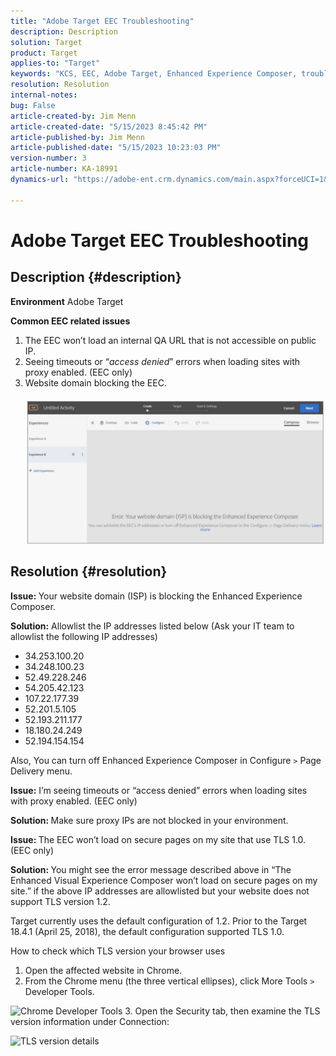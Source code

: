 ```yaml
---
title: "Adobe Target EEC Troubleshooting"
description: Description
solution: Target
product: Target
applies-to: "Target"
keywords: "KCS, EEC, Adobe Target, Enhanced Experience Composer, troubleshooting"
resolution: Resolution
internal-notes: 
bug: False
article-created-by: Jim Menn
article-created-date: "5/15/2023 8:45:42 PM"
article-published-by: Jim Menn
article-published-date: "5/15/2023 10:23:03 PM"
version-number: 3
article-number: KA-18991
dynamics-url: "https://adobe-ent.crm.dynamics.com/main.aspx?forceUCI=1&pagetype=entityrecord&etn=knowledgearticle&id=54d88a71-61f3-ed11-8848-6045bd006079"

---
```

# Adobe Target EEC Troubleshooting

## Description {#description}


<b>Environment</b>
 Adobe Target

<b>Common EEC related issues</b>
 1. The EEC won’t load an internal QA URL that is not accessible on public IP.
 2. Seeing timeouts or “*access denied*” errors when loading sites with proxy enabled. (EEC only)
 3. Website domain blocking the EEC.
<br><br>![](assets/___56d88a71-61f3-ed11-8848-6045bd006079___.png)<br>



## Resolution {#resolution}


<b>Issue: </b>Your website domain (ISP) is blocking the Enhanced Experience Composer.

<b>Solution:</b> Allowlist the IP addresses listed below (Ask your IT team to allowlist the following IP addresses)



- 34.253.100.20
- 34.248.100.23
- 52.49.228.246
- 54.205.42.123
- 107.22.177.39
- 52.201.5.105
- 52.193.211.177
- 18.180.24.249
- 52.194.154.154


Also, You can turn off Enhanced Experience Composer in Configure `>`  Page Delivery menu.





<b>Issue:</b> I’m seeing timeouts or “access denied” errors when loading sites with proxy enabled. (EEC only)

<b>Solution: </b>Make sure proxy IPs are not blocked in your environment.



<b>Issue: </b>The EEC won’t load on secure pages on my site that use TLS 1.0. (EEC only)

<b>Solution: </b>You might see the error message described above in “The Enhanced Visual Experience Composer won’t load on secure pages on my site.” if the above IP addresses are allowlisted but your website does not support TLS version 1.2.

Target currently uses the default configuration of 1.2. Prior to the Target 18.4.1 (April 25, 2018), the default configuration supported TLS 1.0.

How to check which TLS version your browser uses
 1. Open the affected website in Chrome.
 2. From the Chrome menu (the three vertical ellipses), click More Tools `>`  Developer Tools.

![Chrome Developer Tools](https://experienceleague.adobe.com/docs/target/assets/chrome-developer-tools.png?lang=en)
 3. Open the Security tab, then examine the TLS version information under Connection:

![TLS version details](https://experienceleague.adobe.com/docs/target/assets/chrome-tls-version.png?lang=en)
